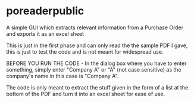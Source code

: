 # poreaderpublic
A simple GUI which extracts relevant information from a Purchase Order and exports it as an excel sheet

This is just in the first phase and can only read the the sample PDF I gave, this is just to test the code and is not meant for widespread use.

BEFORE YOU RUN THE CODE - In the dialog box where you have to enter something, simply enter "Company A" or "A" (not case sensitive) as the company's name in this case is "Company A".

The code is only meant to extract the stuff given in the form of a list at the bottom of the PDF and turn it into an excel sheet for ease of use.
